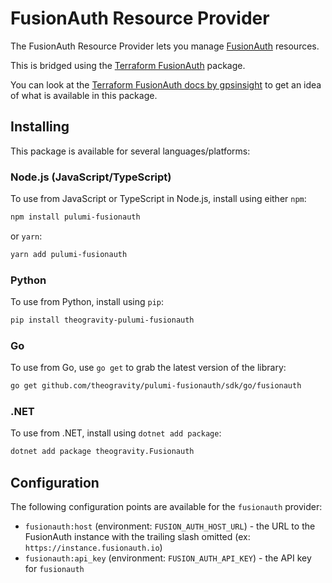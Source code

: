 # FusionAuth Resource Provider

The FusionAuth Resource Provider lets you manage [FusionAuth](http://fusionauth.io/) resources.

This is bridged using the [Terraform FusionAuth](https://github.com/gpsinsight/terraform-provider-fusionauth) package.

You can look at the [Terraform FusionAuth docs by gpsinsight](https://registry.terraform.io/providers/gpsinsight/fusionauth/latest/docs)
to get an idea of what is available in this package.

## Installing

This package is available for several languages/platforms:

### Node.js (JavaScript/TypeScript)

To use from JavaScript or TypeScript in Node.js, install using either `npm`:

```bash
npm install pulumi-fusionauth
```

or `yarn`:

```bash
yarn add pulumi-fusionauth
```

### Python

To use from Python, install using `pip`:

```bash
pip install theogravity-pulumi-fusionauth
```

### Go

To use from Go, use `go get` to grab the latest version of the library:

```bash
go get github.com/theogravity/pulumi-fusionauth/sdk/go/fusionauth
```

### .NET

To use from .NET, install using `dotnet add package`:

```bash
dotnet add package theogravity.Fusionauth
```

## Configuration

The following configuration points are available for the `fusionauth` provider:

- `fusionauth:host` (environment: `FUSION_AUTH_HOST_URL`) - the URL to the FusionAuth instance with the trailing slash omitted (ex: `https://instance.fusionauth.io`)
- `fusionauth:api_key` (environment: `FUSION_AUTH_API_KEY`) - the API key for `fusionauth`
